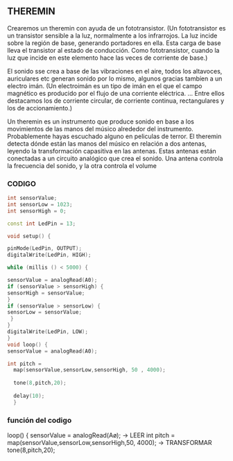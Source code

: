 ## THEREMIN 
Crearemos un theremin con ayuda de un fototransistor.
(Un fototransistor es un transistor sensible a la luz, normalmente a los infrarrojos. La luz incide sobre la región de base, generando portadores en ella. Esta carga de base lleva el transistor al estado de conducción.
Como fototransistor, cuando la luz que incide en este elemento hace las veces de corriente de base.)

El sonido sse crea a base de las vibraciones en el aire, todos los altavoces, auriculares etc generan sonido por lo mismo, algunos gracias tambíen a un electro imán.
(Un electroimán es un tipo de imán en el que el campo magnético es producido por el flujo de una corriente eléctrica. ... Entre ellos destacamos los de corriente circular, de corriente continua, rectangulares y los de accionamiento.)

Un theremin es un instrumento que produce sonido en base a los movimientos de las manos del músico alrededor del instrumento.
Probablemente  hayas escuchado alguno en peliculas de terror. 
El theremin detecta dónde están las manos del músico en relación a dos antenas, leyendo la transformación capasitiva en las antenas.
Estas antenas están conectadas a un circuito analógico que crea el sonido. Una antena controla la frecuencia del sonido, y la otra controla el volume

### CODIGO

```C++
int sensorValue;
int sensorLow = 1023;
int sensorHigh = 0;

const int LedPin = 13;

void setup() {

pinMode(LedPin, OUTPUT);
digitalWrite(LedPin, HIGH);

while (millis () < 5000) {

sensorValue = analogRead(A0);
if (sensorValue > sensorHigh) {
sensorHigh = sensorValue;
}
if (sensorValue > sensorLow) {
sensorLow = sensorValue;
 }
}
digitalWrite(LedPin, LOW);
}
void loop() {
sensorValue = analogRead(A0);

int pitch =
  map(sensorValue,sensorLow,sensorHigh, 50 , 4000);
  
  tone(8,pitch,20);
  
  delay(10);
  }
```

### función del codigo

loop() {
sensorValue = analogRead(Aø); → LEER
int pitch = map(sensorValue,sensorLow,sensorHigh,50, 4000); → TRANSFORMAR
tone(8,pitch,20);



























